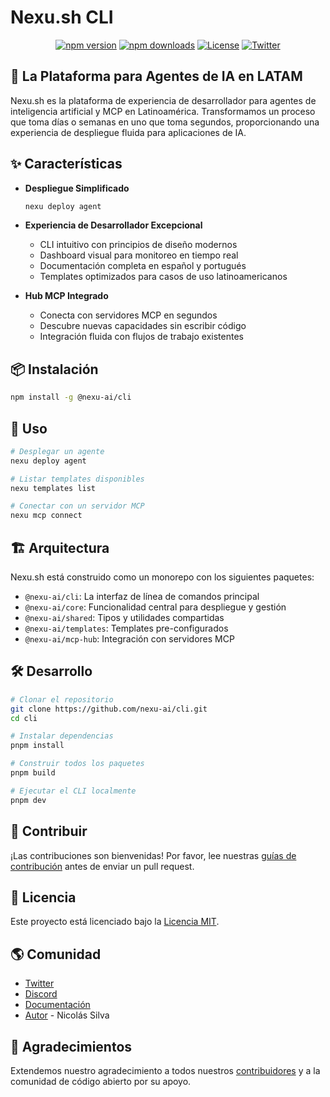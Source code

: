 # Nexu.sh CLI

<div align="center">

[![npm version](https://img.shields.io/npm/v/@nexu-ai/cli.svg?style=flat-square)](https://www.npmjs.com/package/@nexu-ai/cli)
[![npm downloads](https://img.shields.io/npm/dm/@nexu-ai/cli.svg?style=flat-square)](https://www.npmjs.com/package/@nexu-ai/cli)
[![License](https://img.shields.io/npm/l/@nexu-ai/cli.svg?style=flat-square)](https://github.com/nexu-ai/cli/blob/main/LICENSE)
[![Twitter](https://img.shields.io/twitter/follow/nexu_ai?style=social)](https://twitter.com/nexu_ai)

</div>

## 🚀 La Plataforma para Agentes de IA en LATAM

Nexu.sh es la plataforma de experiencia de desarrollador para agentes de inteligencia artificial y MCP en Latinoamérica. Transformamos un proceso que toma días o semanas en uno que toma segundos, proporcionando una experiencia de despliegue fluida para aplicaciones de IA.

## ✨ Características

- **Despliegue Simplificado**
  ```bash
  nexu deploy agent
  ```

- **Experiencia de Desarrollador Excepcional**
  - CLI intuitivo con principios de diseño modernos
  - Dashboard visual para monitoreo en tiempo real
  - Documentación completa en español y portugués
  - Templates optimizados para casos de uso latinoamericanos

- **Hub MCP Integrado**
  - Conecta con servidores MCP en segundos
  - Descubre nuevas capacidades sin escribir código
  - Integración fluida con flujos de trabajo existentes

## 📦 Instalación

```bash
npm install -g @nexu-ai/cli
```

## 🚀 Uso

```bash
# Desplegar un agente
nexu deploy agent

# Listar templates disponibles
nexu templates list

# Conectar con un servidor MCP
nexu mcp connect
```

## 🏗️ Arquitectura

Nexu.sh está construido como un monorepo con los siguientes paquetes:

- `@nexu-ai/cli`: La interfaz de línea de comandos principal
- `@nexu-ai/core`: Funcionalidad central para despliegue y gestión
- `@nexu-ai/shared`: Tipos y utilidades compartidas
- `@nexu-ai/templates`: Templates pre-configurados
- `@nexu-ai/mcp-hub`: Integración con servidores MCP

## 🛠️ Desarrollo

```bash
# Clonar el repositorio
git clone https://github.com/nexu-ai/cli.git
cd cli

# Instalar dependencias
pnpm install

# Construir todos los paquetes
pnpm build

# Ejecutar el CLI localmente
pnpm dev
```

## 🤝 Contribuir

¡Las contribuciones son bienvenidas! Por favor, lee nuestras [guías de contribución](CONTRIBUTING.md) antes de enviar un pull request.

## 📝 Licencia

Este proyecto está licenciado bajo la [Licencia MIT](LICENSE).

## 🌎 Comunidad

- [Twitter](https://twitter.com/nexu_ai)
- [Discord](https://discord.gg/nexu)
- [Documentación](https://docs.nexu.sh)
- [Autor](https://github.com/nicolascine) - Nicolás Silva

## 🙏 Agradecimientos

Extendemos nuestro agradecimiento a todos nuestros [contribuidores](https://github.com/nexu-ai/cli/graphs/contributors) y a la comunidad de código abierto por su apoyo. 